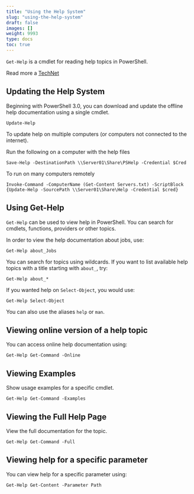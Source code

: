 ```yaml
---
title: "Using the Help System"
slug: "using-the-help-system"
draft: false
images: []
weight: 9993
type: docs
toc: true
---
```


`Get-Help` is a cmdlet for reading help topics in PowerShell. 

Read more a [TechNet][1]


  [1]: https://technet.microsoft.com/en-us/library/hh849696(v=wps.640).aspx

## Updating the Help System
<!-- if version [gt 3.0] -->
Beginning with PowerShell 3.0, you can download and update the offline help documentation using a single cmdlet.
 
    Update-Help
<!-- end version if -->

To update help on multiple computers (or computers not connected to the internet).

Run the following on a computer with the help files

`Save-Help -DestinationPath \\Server01\Share\PSHelp -Credential $Cred`

To run on many computers remotely

`Invoke-Command -ComputerName (Get-Content Servers.txt) -ScriptBlock {Update-Help -SourcePath \\Server01\Share\Help -Credential $cred}`




## Using Get-Help
`Get-Help` can be used to view help in PowerShell. You can search for cmdlets, functions, providers or other topics.

In order to view the help documentation about jobs, use:

    Get-Help about_Jobs

You can search for topics using wildcards. If you want to list available help topics with a title starting with `about_`, try:

    Get-Help about_*

If you wanted help on `Select-Object`, you would use:

    Get-Help Select-Object

You can also use the aliases `help` or `man`.

## Viewing online version of a help topic
You can access online help documentation using:

    Get-Help Get-Command -Online

## Viewing Examples
Show usage examples for a specific cmdlet.

    Get-Help Get-Command -Examples

## Viewing the Full Help Page
View the full documentation for the topic.

    Get-Help Get-Command -Full

## Viewing help for a specific parameter
You can view help for a specific parameter using:

    Get-Help Get-Content -Parameter Path

